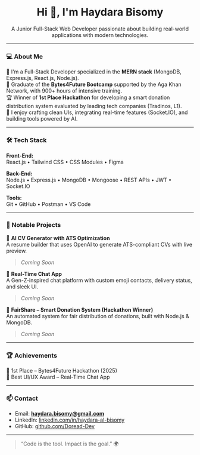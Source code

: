 <h1 align="center">Hi 👋, I'm Haydara Bisomy</h1>
<p align="center">
  A Junior Full-Stack Web Developer passionate about building real-world applications with modern technologies.
</p>

---

### 💻 About Me

🚀 I'm a Full-Stack Developer specialized in the **MERN stack** (MongoDB, Express.js, React.js, Node.js).  
🎯 Graduate of the **Bytes4Future Bootcamp** supported by the Aga Khan Network, with 900+ hours of intensive training.  
🏆 Winner of **1st Place Hackathon** for developing a smart donation distribution system evaluated by leading tech companies (Tradinos, L1).  
🎨 I enjoy crafting clean UIs, integrating real-time features (Socket.IO), and building tools powered by AI.

---

### 🛠️ Tech Stack

**Front-End:**  
React.js • Tailwind CSS • CSS Modules • Figma

**Back-End:**  
Node.js • Express.js • MongoDB • Mongoose • REST APIs • JWT • Socket.IO

**Tools:**  
Git • GitHub • Postman • VS Code

---

### 📌 Notable Projects

🔹 **AI CV Generator with ATS Optimization**  
A resume builder that uses OpenAI to generate ATS-compliant CVs with live preview.  
> _Coming Soon_

🔹 **Real-Time Chat App**  
A Gen-Z-inspired chat platform with custom emoji contacts, delivery status, and sleek UI.  
> _Coming Soon_

🔹 **FairShare – Smart Donation System (Hackathon Winner)**  
An automated system for fair distribution of donations, built with Node.js & MongoDB.  
> _Coming Soon_

---

### 🏆 Achievements

🏅 1st Place – Bytes4Future Hackathon (2025)  
🎨 Best UI/UX Award – Real-Time Chat App

---

### 📫 Contact

- Email: **haydara.bisomy@gmail.com**  
- LinkedIn: [linkedin.com/in/haydara-al-bisomy](https://www.linkedin.com/in/haydara-al-bisomy)  
- GitHub: [github.com/Doread-Dev](https://github.com/Doread-Dev)  

---

> “Code is the tool. Impact is the goal.” 🌍
